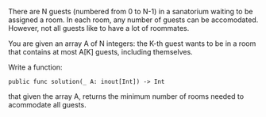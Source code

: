 There are N guests (numbered from 0 to N-1) in a sanatorium waiting to be assigned a room. In each room, any number of guests can be accomodated. However, not all guests like to have a lot of roommates.

You are given an array A of N integers: the K-th guest wants to be in a room that contains at most A[K] guests, including themselves.

Write a function:

```
public func solution(_ A: inout[Int]) -> Int
```

that given the array A, returns the minimum number of rooms needed to acommodate all guests.
